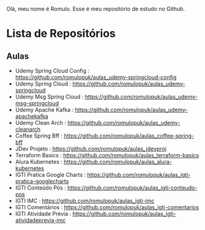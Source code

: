 Olá, meu nome é Romulo.
Esse é meu repositório de estudo no Github.

# Lista de Repositórios

## Aulas
- Udemy Spring Cloud Config : https://github.com/romulopuk/aulas_udemy-springcloud-config
- Udemy Spring Cloud : https://github.com/romulopuk/aulas_udemy-springcloud
- Udemy Msg Spring Cloud : https://github.com/romulopuk/aulas_udemy-msg-springcloud
- Udemy Apache Kafka : https://github.com/romulopuk/aulas_udemy-apachekafka
- Udemy Clean Arch : https://github.com/romulopuk/aulas_udemy-cleanarch
- Coffee Spring Bff : https://github.com/romulopuk/aulas_coffee-spring-bff
- JDev Projeto : https://github.com/romulopuk/aulas_jdevproj
- Terraform Basics : https://github.com/romulopuk/aulas_terraform-basics
- Alura Kubernetes : https://github.com/romulopuk/aulas_alura-kubernetes
- IGTI Pratica Google Charts : https://github.com/romulopuk/aulas_igti-pratica-googlecharts
- IGTI Conteúdo Pós : https://github.com/romulopuk/aulas_igti-conteudo-pos
- IGTI IMC : https://github.com/romulopuk/aulas_igti-imc
- IGTI Comentários : https://github.com/romulopuk/aulas_igti-comentarios
- IGTI Atividade Prévia : https://github.com/romulopuk/aulas_igti-atividadeprevia-imc

<!---
romulopuk/romulopuk is a ✨ special ✨ repository because its `README.md` (this file) appears on your GitHub profile.
You can click the Preview link to take a look at your changes.
--->
